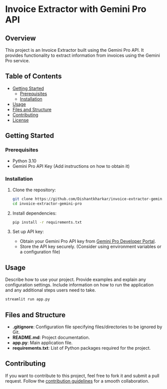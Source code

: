 
# Invoice Extractor with Gemini Pro API



## Overview

This project is an Invoice Extractor built using the Gemini Pro API. It provides functionality to extract information from invoices using the Gemini Pro service.

## Table of Contents

- [Getting Started](#getting-started)
  - [Prerequisites](#prerequisites)
  - [Installation](#installation)
- [Usage](#usage)
- [Files and Structure](#files-and-structure)
- [Contributing](#contributing)
- [License](#license)

## Getting Started

### Prerequisites

- Python 3.10
- Gemini Pro API Key (Add instructions on how to obtain it)

### Installation

1. Clone the repository:

    ```bash
    git clone https://github.com/Dishantkharkar/invoice-extractor-gemini-pro.git
    cd invoice-extractor-gemini-pro
    ```

2. Install dependencies:

    ```bash
    pip install -r requirements.txt
    ```

3. Set up API key:

    - Obtain your Gemini Pro API key from [Gemini Pro Developer Portal]([gemini-pro-api-link](https://makersuite.google.com/app/apikey)).
    - Store the API key securely. (Consider using environment variables or a configuration file)

## Usage

Describe how to use your project. Provide examples and explain any configuration settings. Include information on how to run the application and any additional steps users need to take.

```bash
streamlit run app.py
```

## Files and Structure

- **.gitignore**: Configuration file specifying files/directories to be ignored by Git.
- **README.md**: Project documentation.
- **app.py**: Main application file.
- **requirements.txt**: List of Python packages required for the project.

## Contributing

If you want to contribute to this project, feel free to fork it and submit a pull request. Follow the [contribution guidelines](link-to-contribution-guidelines) for a smooth collaboration.

